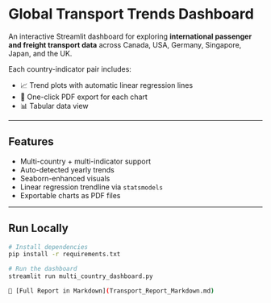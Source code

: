 #  Global Transport Trends Dashboard

An interactive Streamlit dashboard for exploring **international passenger and freight transport data** across Canada, USA, Germany, Singapore, Japan, and the UK.

Each country-indicator pair includes:
- 📈 Trend plots with automatic linear regression lines
- 📄 One-click PDF export for each chart
- 📊 Tabular data view

---

## Features

- Multi-country + multi-indicator support
- Auto-detected yearly trends
- Seaborn-enhanced visuals
- Linear regression trendline via `statsmodels`
- Exportable charts as PDF files

---

##  Run Locally

```bash
# Install dependencies
pip install -r requirements.txt

# Run the dashboard
streamlit run multi_country_dashboard.py

📄 [Full Report in Markdown](Transport_Report_Markdown.md)

